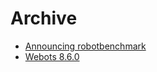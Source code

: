 # Archive

- [Announcing robotbenchmark](Robotbenchmark.md)
- [Webots 8.6.0](Webots-8-6-0-release.md)
